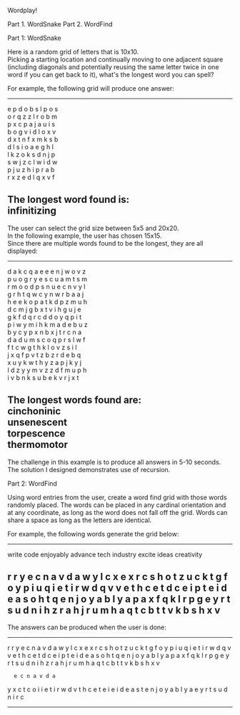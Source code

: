 Wordplay!

Part 1. WordSnake
Part 2. WordFind


Part 1: WordSnake

Here is a random grid of letters that is 10x10.  
Picking a starting location and continually moving to one adjacent square (including diagonals and potentially 
reusing the same letter twice in one word if you can get back to it), what's the longest word you can spell?  

For example, the following grid will produce one answer:  

--------------------------------------
e p d o b s l p o s  
o r q z z l r o b m  
p x c p a j a u i s  
b o g v i d l o x v  
d x t n f x m k s b  
d l s i o a e g h l  
l k z o k s d n j p  
s w j z c l w i d w  
p j u z h i p r a b  
r x z e d l q x v f  

The longest word found is:  
infinitizing  
--------------------------------------

The user can select the grid size between 5x5 and 20x20.  
In the following example, the user has chosen 15x15.  
Since there are multiple words found to be the longest, they are all displayed:  

--------------------------------------  
d a k c q a e e e n j w o v z  
p u o g r y e s c u a m t s m  
r m o o d p s n u e c n v y l  
g r h t q w c y n w r b a a j  
h e e k o p a t k d p z m u h  
d c m j g b x t v i h g u j e  
g k f d q r c d d o y q p i t  
p i w y m i h k m a d e b u z  
b y c y p x n b x j t r c n a  
d a d u m s c o q p r s l w f  
f t c w g t h k l o v z s i l  
j x q f p v t z b z r d e b q  
x u y k w t h y z a p j k y j  
l d z y y m v z z d f m u p h  
i v b n k s u b e k v r j x t  

The longest words found are:  
cinchoninic  
unsenescent  
torpescence  
thermomotor  
--------------------------------------  

The challenge in this example is to produce all answers in 5-10 seconds.  
The solution I designed demonstrates use of recursion.  



Part 2: WordFind

Using word entries from the user, create a word find grid with those words randomly placed.
The words can be placed in any cardinal orientation and at any coordinate, as long as the
word does not fall off the grid.
Words can share a space as long as the letters are identical.

For example, the following words generate the grid below:

-------------------------------------- 
write code enjoyably advance tech industry excite ideas creativity

r r y e c n a v d a w
y l c x e x r c s h o
t z u c k t g f o y p
i u q i e t i r w d q
v v e t h c e t d c e
i p t e i d e a s o h
t q e n j o y a b l y
a p a x f q k l r p g
e y r t s u d n i h z
r a h j r u m h a q t
c b t t v k b s h x v
-------------------------------------- 

The answers can be produced when the user is done:

-------------------------------------- 
r r y e c n a v d a w
y l c x e x r c s h o
t z u c k t g f o y p
i u q i e t i r w d q
v v e t h c e t d c e
i p t e i d e a s o h
t q e n j o y a b l y
a p a x f q k l r p g
e y r t s u d n i h z
r a h j r u m h a q t
c b t t v k b s h x v


      e c n a v d a
y     x       c
t     c         o
i     i e t i r w d
v     t h c e t     e
i     e i d e a s
t   e n j o y a b l y
a
e y r t s u d n i
r
c

-------------------------------------- 
